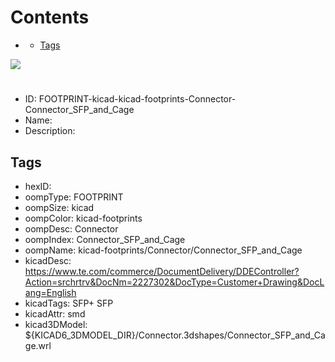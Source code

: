 



Contents
========

* [](#)
	* [Tags](#tags)
  
![][im]
# 

- ID: FOOTPRINT-kicad-kicad-footprints-Connector-Connector_SFP_and_Cage
- Name: 
- Description: 

## Tags

- hexID: 
- oompType: FOOTPRINT
- oompSize: kicad
- oompColor: kicad-footprints
- oompDesc: Connector
- oompIndex: Connector_SFP_and_Cage
- oompName: kicad-footprints/Connector/Connector_SFP_and_Cage
- kicadDesc: https://www.te.com/commerce/DocumentDelivery/DDEController?Action=srchrtrv&DocNm=2227302&DocType=Customer+Drawing&DocLang=English
- kicadTags: SFP+ SFP
- kicadAttr: smd
- kicad3DModel: ${KICAD6_3DMODEL_DIR}/Connector.3dshapes/Connector_SFP_and_Cage.wrl



[im]: image.png

